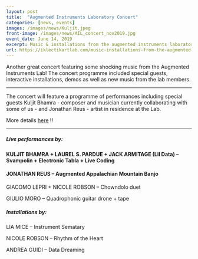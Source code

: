 ```yaml
---
layout: post
title:  "Augmented Instruments Laboratory Concert"
categories: [news, events]
images: /images/news/Kuljit.jpeg
front-image: /images/news/AIL_concert_nov2019.jpg
event_date: June 14, 2019
excerpt: Music & installations from the augmented instruments laboratory
url: https://iklectikartlab.com/music-installations-from-the-augmented-instruments-laboratory/
---
```


Another great concert featuring some shocking music from the Augmented Instruments Lab! The concert programme included special guests, interactive installations, demos as well as new music from the lab members.

---------------------

The concert will feature a programme of performances including special guests Kuljit Bhamra - composer and musician currently collaborating with some of us - and Jonathan Reus - artist in residence at the Lab.

More details [here](https://iklectikartlab.com/music-installations-from-the-augmented-instruments-laboratory/) !!

---------------------

##### Live performances by:

#### KULJIT BHAMRA + LAUREL S. PARDUE + JACK ARMITAGE (Lil Data) – Svampolin + Electronic Tabla + Live Coding

#### JONATHAN REUS – Augmented Appalachian Mountain Banjo

GIACOMO LEPRI + NICOLE ROBSON – Chowndolo duet

GIULIO MORO – Quadrophonic guitar drone + tape

##### Installations by:

LIA MICE – Instrument Sematary

NICOLE ROBSON – Rhythm of the Heart

ANDREA GUIDI – Data Dreaming
